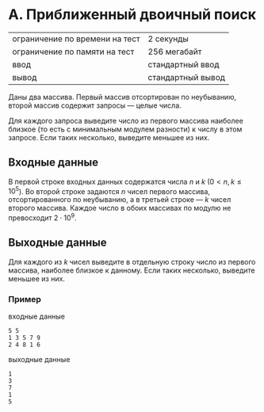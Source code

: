 # A. Приближенный двоичный поиск

|                                |                   |
| ------------------------------ | ----------------- |
| ограничение по времени на тест | 2 секунды         |
| ограничение по памяти на тест  | 256 мегабайт      |
| ввод                           | стандартный ввод  |
| вывод                          | стандартный вывод |

Даны два массива. Первый массив отсортирован по неубыванию, второй массив содержит запросы — целые числа.

Для каждого запроса выведите число из первого массива наиболее близкое (то есть с минимальным модулем разности) к числу в этом запросе. 
Если таких несколько, выведите меньшее из них.

## Входные данные
В первой строке входных данных содержатся числа $n$ и $k$ ($0 < n$, $k \leq 10^5$). 
Во второй строке задаются $n$ чисел первого массива, отсортированного по неубыванию, а в третьей строке — $k$ чисел второго массива. 
Каждое число в обоих массивах по модулю не превосходит $2 \cdot 10^9$.

## Выходные данные
Для каждого из $k$ чисел выведите в отдельную строку число из первого массива, наиболее близкое к данному. 
Если таких несколько, выведите меньшее из них.

### Пример
входные данные
```
5 5
1 3 5 7 9
2 4 8 1 6
```
выходные данные
```
1
3
7
1
5
```
